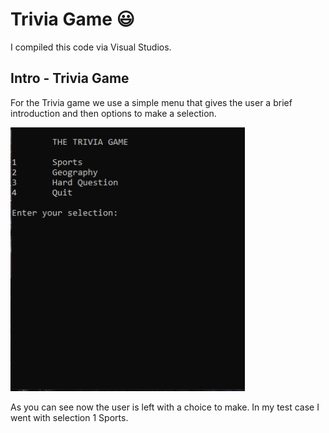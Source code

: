# Trivia Game 😃

I compiled this code via Visual Studios. 



## Intro - Trivia Game 

For the Trivia game we use a simple menu that gives the user a brief introduction and then options to make a selection. 

![Step 1](https://github.com/aquaman48/Projects/blob/main/C%20Projects/Screenshots/Intro.JPG)

As you can see now the user is left with a choice to make. In my test case I went with selection 1 Sports. 


